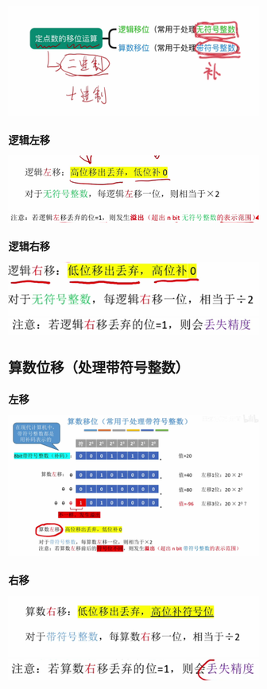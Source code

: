 

![输入图片说明](/imgs/2025-07-28/2G0RJ9WVhL2TsftE.png)
## 逻辑左移
![输入图片说明](/imgs/2025-07-28/832hMHBz2BoICDps.png)
![输入图片说明](/imgs/2025-07-28/9y0xedlMM9ToJTsC.png)
## 逻辑右移
![输入图片说明](/imgs/2025-07-28/ZgFupzoJVsWyjeQX.png)
![输入图片说明](/imgs/2025-07-28/hZyai5Grv2PW0MCy.png)

# 算数位移（处理带符号整数）
## 左移
![输入图片说明](/imgs/2025-07-28/0zXUkiDhq2JKYkBx.png)
## 右移
![输入图片说明](/imgs/2025-07-28/FI1EtALQTLOHz7FL.png)
![输入图片说明](/imgs/2025-07-28/4unRI9dwiP6Ol9EB.png)
<!--stackedit_data:
eyJoaXN0b3J5IjpbLTczNjU0MTI3OV19
-->